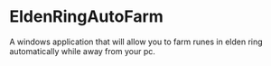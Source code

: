 # EldenRingAutoFarm
A windows application that will allow you to farm runes in elden ring automatically while away from your pc.
